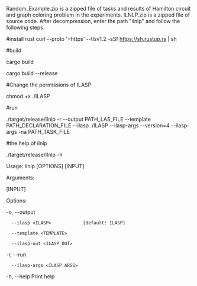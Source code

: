 Random_Example.zip is a zipped file of tasks and results of Hamilton circuit and graph coloring problem in the experiments.
ILNLP.zip is a zipped file of source code. After decompression, enter the path "ilnlp" and follow the following steps.

#install rust
curl --proto '=https' --tlsv1.2 -sSf https://sh.rustup.rs | sh

#build

cargo build

cargo build --release


#Change the permissions of ILASP

chmod +x ./ILASP


#run

./target/release/ilnlp -r --output PATH_LAS_FILE --template PATH_DECLARATION_FILE --ilasp ./ILASP --ilasp-args --version=4 --ilasp-args -na PATH_TASK_FILE

#the help of ilnlp

 ./target/release/ilnlp  -h


Usage: ilnlp [OPTIONS] [INPUT]


Arguments:

  [INPUT]  


Options:

  -o, --output <OUTPUT>       
  
      --ilasp <ILASP>            [default: ILASP]
      
      --template <TEMPLATE>      
      
      --ilasp-out <ILASP_OUT>    
      
  -r, --run                      
  
      --ilasp-args <ILASP_ARGS>  
      
  -h, --help                     Print help
